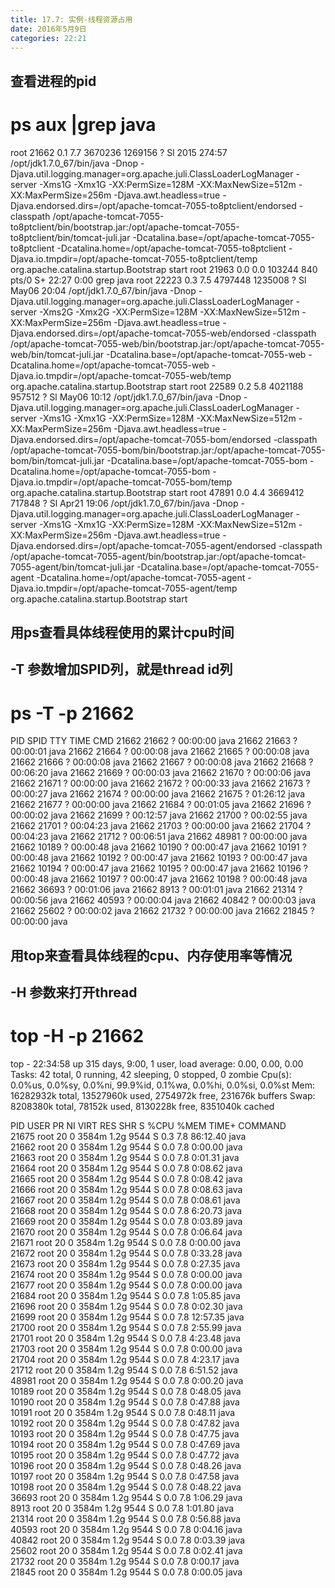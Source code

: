 ```yaml
---
title: 17.7: 实例-线程资源占用
date: 2016年5月9日
categories: 22:21
---
```

 
## 查看进程的pid
# ps aux |grep java
root     21662  0.1  7.7 3670236 1269156 ?     Sl    2015 274:57 /opt/jdk1.7.0_67/bin/java -Dnop -Djava.util.logging.manager=org.apache.juli.ClassLoaderLogManager -server -Xms1G -Xmx1G -XX:PermSize=128M -XX:MaxNewSize=512m -XX:MaxPermSize=256m -Djava.awt.headless=true -Djava.endorsed.dirs=/opt/apache-tomcat-7055-to8ptclient/endorsed -classpath /opt/apache-tomcat-7055-to8ptclient/bin/bootstrap.jar:/opt/apache-tomcat-7055-to8ptclient/bin/tomcat-juli.jar -Dcatalina.base=/opt/apache-tomcat-7055-to8ptclient -Dcatalina.home=/opt/apache-tomcat-7055-to8ptclient -Djava.io.tmpdir=/opt/apache-tomcat-7055-to8ptclient/temp org.apache.catalina.startup.Bootstrap start
root     21963  0.0  0.0 103244   840 pts/0    S+   22:27   0:00 grep java
root     22223  0.3  7.5 4797448 1235008 ?     Sl   May06  20:04 /opt/jdk1.7.0_67/bin/java -Dnop -Djava.util.logging.manager=org.apache.juli.ClassLoaderLogManager -server -Xms2G -Xmx2G -XX:PermSize=128M -XX:MaxNewSize=512m -XX:MaxPermSize=256m -Djava.awt.headless=true -Djava.endorsed.dirs=/opt/apache-tomcat-7055-web/endorsed -classpath /opt/apache-tomcat-7055-web/bin/bootstrap.jar:/opt/apache-tomcat-7055-web/bin/tomcat-juli.jar -Dcatalina.base=/opt/apache-tomcat-7055-web -Dcatalina.home=/opt/apache-tomcat-7055-web -Djava.io.tmpdir=/opt/apache-tomcat-7055-web/temp org.apache.catalina.startup.Bootstrap start
root     22589  0.2  5.8 4021188 957512 ?      Sl   May06  10:12 /opt/jdk1.7.0_67/bin/java -Dnop -Djava.util.logging.manager=org.apache.juli.ClassLoaderLogManager -server -Xms1G -Xmx1G -XX:PermSize=128M -XX:MaxNewSize=512m -XX:MaxPermSize=256m -Djava.awt.headless=true -Djava.endorsed.dirs=/opt/apache-tomcat-7055-bom/endorsed -classpath /opt/apache-tomcat-7055-bom/bin/bootstrap.jar:/opt/apache-tomcat-7055-bom/bin/tomcat-juli.jar -Dcatalina.base=/opt/apache-tomcat-7055-bom -Dcatalina.home=/opt/apache-tomcat-7055-bom -Djava.io.tmpdir=/opt/apache-tomcat-7055-bom/temp org.apache.catalina.startup.Bootstrap start
root     47891  0.0  4.4 3669412 717848 ?      Sl   Apr21  19:06 /opt/jdk1.7.0_67/bin/java -Dnop -Djava.util.logging.manager=org.apache.juli.ClassLoaderLogManager -server -Xms1G -Xmx1G -XX:PermSize=128M -XX:MaxNewSize=512m -XX:MaxPermSize=256m -Djava.awt.headless=true -Djava.endorsed.dirs=/opt/apache-tomcat-7055-agent/endorsed -classpath /opt/apache-tomcat-7055-agent/bin/bootstrap.jar:/opt/apache-tomcat-7055-agent/bin/tomcat-juli.jar -Dcatalina.base=/opt/apache-tomcat-7055-agent -Dcatalina.home=/opt/apache-tomcat-7055-agent -Djava.io.tmpdir=/opt/apache-tomcat-7055-agent/temp org.apache.catalina.startup.Bootstrap start
 
## 用ps查看具体线程使用的累计cpu时间
## -T 参数增加SPID列，就是thread id列
# ps -T -p 21662
  PID  SPID TTY          TIME CMD
21662 21662 ?        00:00:00 java
21662 21663 ?        00:00:01 java
21662 21664 ?        00:00:08 java
21662 21665 ?        00:00:08 java
21662 21666 ?        00:00:08 java
21662 21667 ?        00:00:08 java
21662 21668 ?        00:06:20 java
21662 21669 ?        00:00:03 java
21662 21670 ?        00:00:06 java
21662 21671 ?        00:00:00 java
21662 21672 ?        00:00:33 java
21662 21673 ?        00:00:27 java
21662 21674 ?        00:00:00 java
21662 21675 ?        01:26:12 java
21662 21677 ?        00:00:00 java
21662 21684 ?        00:01:05 java
21662 21696 ?        00:00:02 java
21662 21699 ?        00:12:57 java
21662 21700 ?        00:02:55 java
21662 21701 ?        00:04:23 java
21662 21703 ?        00:00:00 java
21662 21704 ?        00:04:23 java
21662 21712 ?        00:06:51 java
21662 48981 ?        00:00:00 java
21662 10189 ?        00:00:48 java
21662 10190 ?        00:00:47 java
21662 10191 ?        00:00:48 java
21662 10192 ?        00:00:47 java
21662 10193 ?        00:00:47 java
21662 10194 ?        00:00:47 java
21662 10195 ?        00:00:47 java
21662 10196 ?        00:00:48 java
21662 10197 ?        00:00:47 java
21662 10198 ?        00:00:48 java
21662 36693 ?        00:01:06 java
21662  8913 ?        00:01:01 java
21662 21314 ?        00:00:56 java
21662 40593 ?        00:00:04 java
21662 40842 ?        00:00:03 java
21662 25602 ?        00:00:02 java
21662 21732 ?        00:00:00 java
21662 21845 ?        00:00:00 java
 
## 用top来查看具体线程的cpu、内存使用率等情况
## -H 参数来打开thread 
# top -H -p 21662
top - 22:34:58 up 315 days,  9:00,  1 user,  load average: 0.00, 0.00, 0.00
Tasks:  42 total,   0 running,  42 sleeping,   0 stopped,   0 zombie
Cpu(s):  0.0%us,  0.0%sy,  0.0%ni, 99.9%id,  0.1%wa,  0.0%hi,  0.0%si,  0.0%st
Mem:  16282932k total, 13527960k used,  2754972k free,   231676k buffers
Swap:  8208380k total,    78152k used,  8130228k free,  8351040k cached
 
  PID USER      PR  NI  VIRT  RES  SHR S %CPU %MEM    TIME+  COMMAND                                                                                                                                                                                                         
21675 root      20   0 3584m 1.2g 9544 S  0.3  7.8  86:12.40 java                                                                                                                                                                                                             
21662 root      20   0 3584m 1.2g 9544 S  0.0  7.8   0:00.00 java                                                                                                                                                                                                             
21663 root      20   0 3584m 1.2g 9544 S  0.0  7.8   0:01.31 java                                                                                                                                                                                                             
21664 root      20   0 3584m 1.2g 9544 S  0.0  7.8   0:08.62 java                                                                                                                                                                                                             
21665 root      20   0 3584m 1.2g 9544 S  0.0  7.8   0:08.42 java                                                                                                                                                                                                             
21666 root      20   0 3584m 1.2g 9544 S  0.0  7.8   0:08.63 java                                                                                                                                                                                                             
21667 root      20   0 3584m 1.2g 9544 S  0.0  7.8   0:08.61 java                                                                                                                                                                                                             
21668 root      20   0 3584m 1.2g 9544 S  0.0  7.8   6:20.73 java                                                                                                                                                                                                             
21669 root      20   0 3584m 1.2g 9544 S  0.0  7.8   0:03.89 java                                                                                                                                                                                                             
21670 root      20   0 3584m 1.2g 9544 S  0.0  7.8   0:06.64 java                                                                                                                                                                                                             
21671 root      20   0 3584m 1.2g 9544 S  0.0  7.8   0:00.00 java                                                                                                                                                                                                             
21672 root      20   0 3584m 1.2g 9544 S  0.0  7.8   0:33.28 java                                                                                                                                                                                                             
21673 root      20   0 3584m 1.2g 9544 S  0.0  7.8   0:27.35 java                                                                                                                                                                                                             
21674 root      20   0 3584m 1.2g 9544 S  0.0  7.8   0:00.00 java                                                                                                                                                                                                             
21677 root      20   0 3584m 1.2g 9544 S  0.0  7.8   0:00.00 java                                                                                                                                                                                                             
21684 root      20   0 3584m 1.2g 9544 S  0.0  7.8   1:05.85 java                                                                                                                                                                                                             
21696 root      20   0 3584m 1.2g 9544 S  0.0  7.8   0:02.30 java                                                                                                                                                                                                             
21699 root      20   0 3584m 1.2g 9544 S  0.0  7.8  12:57.35 java                                                                                                                                                                                                             
21700 root      20   0 3584m 1.2g 9544 S  0.0  7.8   2:55.99 java                                                                                                                                                                                                             
21701 root      20   0 3584m 1.2g 9544 S  0.0  7.8   4:23.48 java                                                                                                                                                                                                             
21703 root      20   0 3584m 1.2g 9544 S  0.0  7.8   0:00.00 java                                                                                                                                                                                                             
21704 root      20   0 3584m 1.2g 9544 S  0.0  7.8   4:23.17 java                                                                                                                                                                                                             
21712 root      20   0 3584m 1.2g 9544 S  0.0  7.8   6:51.52 java                                                                                                                                                                                                             
48981 root      20   0 3584m 1.2g 9544 S  0.0  7.8   0:00.20 java                                                                                                                                                                                                             
10189 root      20   0 3584m 1.2g 9544 S  0.0  7.8   0:48.05 java                                                                                                                                                                                                             
10190 root      20   0 3584m 1.2g 9544 S  0.0  7.8   0:47.88 java                                                                                                                                                                                                             
10191 root      20   0 3584m 1.2g 9544 S  0.0  7.8   0:48.11 java                                                                                                                                                                                                             
10192 root      20   0 3584m 1.2g 9544 S  0.0  7.8   0:47.82 java                                                                                                                                                                                                             
10193 root      20   0 3584m 1.2g 9544 S  0.0  7.8   0:47.75 java                                                                                                                                                                                                             
10194 root      20   0 3584m 1.2g 9544 S  0.0  7.8   0:47.69 java                                                                                                                                                                                                             
10195 root      20   0 3584m 1.2g 9544 S  0.0  7.8   0:47.72 java                                                                                                                                                                                                             
10196 root      20   0 3584m 1.2g 9544 S  0.0  7.8   0:48.26 java                                                                                                                                                                                                             
10197 root      20   0 3584m 1.2g 9544 S  0.0  7.8   0:47.58 java                                                                                                                                                                                                             
10198 root      20   0 3584m 1.2g 9544 S  0.0  7.8   0:48.22 java                                                                                                                                                                                                             
36693 root      20   0 3584m 1.2g 9544 S  0.0  7.8   1:06.29 java                                                                                                                                                                                                             
 8913 root      20   0 3584m 1.2g 9544 S  0.0  7.8   1:01.80 java                                                                                                                                                                                                             
21314 root      20   0 3584m 1.2g 9544 S  0.0  7.8   0:56.88 java                                                                                                                                                                                                             
40593 root      20   0 3584m 1.2g 9544 S  0.0  7.8   0:04.16 java                                                                                                                                                                                                             
40842 root      20   0 3584m 1.2g 9544 S  0.0  7.8   0:03.39 java                                                                                                                                                                                                             
25602 root      20   0 3584m 1.2g 9544 S  0.0  7.8   0:02.41 java                                                                                                                                                                                                             
21732 root      20   0 3584m 1.2g 9544 S  0.0  7.8   0:00.17 java                                                                                                                                                                                                             
21845 root      20   0 3584m 1.2g 9544 S  0.0  7.8   0:00.05 java                                                                                                                                                                                                             
